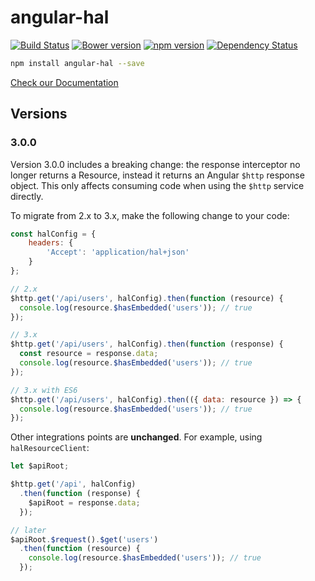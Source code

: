 # angular-hal

[![Build Status](https://travis-ci.org/LuvDaSun/angular-hal.svg?branch=master)](https://travis-ci.org/LuvDaSun/angular-hal)
[![Bower version](https://badge.fury.io/bo/angular-hal.svg)](https://badge.fury.io/bo/angular-hal)
[![npm version](https://badge.fury.io/js/angular-hal.svg)](https://badge.fury.io/js/angular-hal)
[![Dependency Status](https://david-dm.org/LuvDaSun/angular-hal.svg)](https://david-dm.org/LuvDaSun/angular-hal)

```bash
npm install angular-hal --save
```

[Check our Documentation](http://angular-hal.io/)

## Versions

### 3.0.0

Version 3.0.0 includes a breaking change: the response interceptor no longer returns a Resource, instead it returns an Angular `$http` response object.
This only affects consuming code when using the `$http` service directly.

To migrate from 2.x to 3.x, make the following change to your code:

```js
const halConfig = {
    headers: {
        'Accept': 'application/hal+json'
    }
};

// 2.x
$http.get('/api/users', halConfig).then(function (resource) {
  console.log(resource.$hasEmbedded('users')); // true    
});

// 3.x
$http.get('/api/users', halConfig).then(function (response) {
  const resource = response.data;  
  console.log(resource.$hasEmbedded('users')); // true    
});

// 3.x with ES6
$http.get('/api/users', halConfig).then(({ data: resource }) => {
  console.log(resource.$hasEmbedded('users')); // true    
});
```

Other integrations points are **unchanged**. For example, using `halResourceClient`:

```js
let $apiRoot;

$http.get('/api', halConfig)
  .then(function (response) {
    $apiRoot = response.data;   
  });

// later
$apiRoot.$request().$get('users')
  .then(function (resource) {
    console.log(resource.$hasEmbedded('users')); // true    
  });
```
